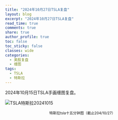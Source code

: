```yaml
---
title: "2024年10月27日TSLA复盘"
layout: blog
excerpt: "2024年10月27日TSLA复盘"
read_time: true
comments: true
share: true
author_profile: true
toc: false
toc_sticky: false
classes: wide
categories:
  - 美股复盘
  - 缠图
tags:
  - TSLA
  - 特斯拉
---
```


2024年10月15日TSLA手画缠图复盘。

![TSLA特斯拉20241015](https://image.olim.cc/2024b/2024-10-27-TSLA-m15-c.jpg)
<small><center>特斯拉tsla十五分钟图（截止204/10/27）</center></small>　

